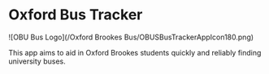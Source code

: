 # Oxford Bus Tracker

![OBU Bus Logo](/Oxford Brookes Bus/OBUSBusTrackerAppIcon180.png)

This app aims to aid in Oxford Brookes students quickly and reliably finding
university buses.

